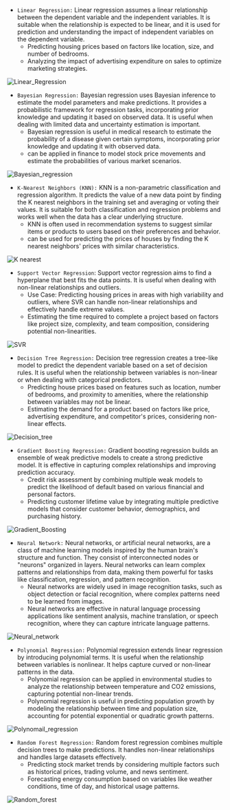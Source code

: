 - `Linear Regression:` Linear regression assumes a linear relationship between the dependent variable and the independent variables. It is suitable when the relationship is expected to be linear, and it is used for prediction and understanding the impact of independent variables on the dependent variable.
  - Predicting housing prices based on factors like location, size, and number of bedrooms.
  - Analyzing the impact of advertising expenditure on sales to optimize marketing strategies.

![Linear_Regression](https://github.com/Swarnlataaa/Regression_modelling/blob/main/Images/linear_reg.png)

- `Bayesian Regression:` Bayesian regression uses Bayesian inference to estimate the model parameters and make predictions. It provides a probabilistic framework for regression tasks, incorporating prior knowledge and updating it based on observed data. It is useful when dealing with limited data and uncertainty estimation is important.
  - Bayesian regression is useful in medical research to estimate the probability of a disease given certain symptoms,             incorporating prior knowledge and updating it with observed data.
  - can be applied in finance to model stock price movements and estimate the probabilities of various market scenarios.

![Bayesian_regression](https://github.com/Swarnlataaa/Regression_modelling/blob/main/Images/Bayesian%22_regression.png)

- `K-Nearest Neighbors (KNN):` KNN is a non-parametric classification and regression algorithm. It predicts the value of a new data point by finding the K nearest neighbors in the training set and averaging or voting their values. It is suitable for both classification and regression problems and works well when the data has a clear underlying structure.
  - KNN is often used in recommendation systems to suggest similar items or products to users based on their preferences and behavior.
  - can be used for predicting the prices of houses by finding the K nearest neighbors' prices with similar characteristics.
  
![K nearest](https://github.com/Swarnlataaa/Regression_modelling/blob/main/Images/KNN.png)

- `Support Vector Regression`: Support vector regression aims to find a hyperplane that best fits the data points. It is useful when dealing with non-linear relationships and outliers.
  - Use Case: Predicting housing prices in areas with high variability and outliers, where SVR can handle non-linear relationships and effectively handle extreme values.
  - Estimating the time required to complete a project based on factors like project size, complexity, and team     composition, considering potential non-linearities.
  

![SVR](https://github.com/Swarnlataaa/Regression_modelling/blob/main/Images/SVR.png)


- `Decision Tree Regression:` Decision tree regression creates a tree-like model to predict the dependent variable based on a set of decision rules. It is useful when the relationship between variables is non-linear or when dealing with categorical predictors.
  - Predicting house prices based on features such as location, number of bedrooms, and proximity to amenities, where the relationship between variables may not be linear.
  - Estimating the demand for a product based on factors like price, advertising expenditure, and competitor's prices, considering non-linear effects.

![Decision_tree](https://github.com/Swarnlataaa/Regression_modelling/blob/main/Images/decision_tree.png)

- `Gradient Boosting Regression:` Gradient boosting regression builds an ensemble of weak predictive models to create a strong predictive model. It is effective in capturing complex relationships and improving prediction accuracy.
  - Credit risk assessment by combining multiple weak models to predict the likelihood of default based on various financial and personal factors.
  - Predicting customer lifetime value by integrating multiple predictive models that consider customer behavior, demographics, and purchasing history.

![Gradient_Boosting](https://github.com/Swarnlataaa/Regression_modelling/blob/main/Images/gradient_boosting.png)

- `Neural Network:` Neural networks, or artificial neural networks, are a class of machine learning models inspired by the human brain's structure and function. They consist of interconnected nodes or "neurons" organized in layers. Neural networks can learn complex patterns and relationships from data, making them powerful for tasks like classification, regression, and pattern recognition.
  - Neural networks are widely used in image recognition tasks, such as object detection or facial recognition, where complex patterns need to be learned from images.
  - Neural networks are effective in natural language processing applications like sentiment analysis, machine translation, or speech recognition, where they can capture intricate language patterns.


![Neural_network](https://github.com/Swarnlataaa/Regression_modelling/blob/main/Images/neural_network.png)

- `Polynomial Regression:` Polynomial regression extends linear regression by introducing polynomial terms. It is useful when the relationship between variables is nonlinear. It helps capture curved or non-linear patterns in the data.
  - Polynomial regression can be applied in environmental studies to analyze the relationship between temperature and CO2 emissions, capturing potential non-linear trends.
  - Polynomial regression is useful in predicting population growth by modeling the relationship between time and population size, accounting for potential exponential or quadratic growth patterns.
  
![Polynomail_regression](https://github.com/Swarnlataaa/Regression_modelling/blob/main/Images/polynomial_reg.png)


- `Random Forest Regression:`  Random forest regression combines multiple decision trees to make predictions. It handles non-linear relationships and handles large datasets effectively.
  - Predicting stock market trends by considering multiple factors such as historical prices, trading volume, and news sentiment.
  - Forecasting energy consumption based on variables like weather conditions, time of day, and historical usage patterns.

![Random_forest](https://github.com/Swarnlataaa/Regression_modelling/blob/main/Images/random_forest.png)
